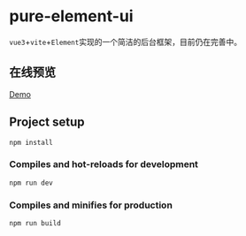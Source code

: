 # pure-element-ui
`vue3`+`vite`+`Element`实现的一个简洁的后台框架，目前仍在完善中。
## 在线预览
<a href="https://oopg233.github.io/pure-element-ui/" target="_blank">Demo</a>
## Project setup
```
npm install
```

### Compiles and hot-reloads for development
```
npm run dev
```

### Compiles and minifies for production
```
npm run build
```

